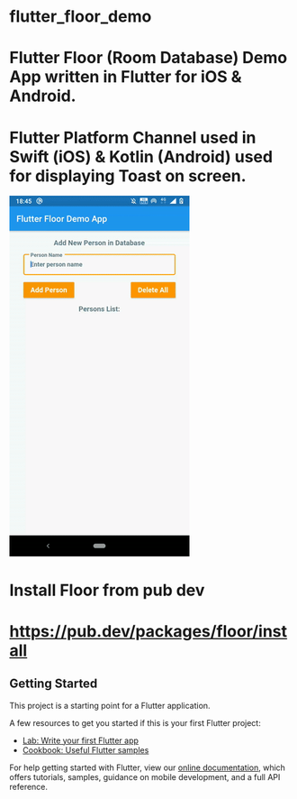 # flutter_floor_demo

# Flutter Floor (Room Database) Demo App written in Flutter for iOS & Android.

# Flutter Platform Channel used in Swift (iOS) & Kotlin (Android) used for displaying Toast on screen.

![sample-gif](https://github.com/flutterdb/flutter_floor/blob/master/sample2.gif)

# Install Floor from pub dev
# https://pub.dev/packages/floor/install

## Getting Started

This project is a starting point for a Flutter application.

A few resources to get you started if this is your first Flutter project:

- [Lab: Write your first Flutter app](https://flutter.dev/docs/get-started/codelab)
- [Cookbook: Useful Flutter samples](https://flutter.dev/docs/cookbook)

For help getting started with Flutter, view our
[online documentation](https://flutter.dev/docs), which offers tutorials,
samples, guidance on mobile development, and a full API reference.
